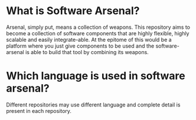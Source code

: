 # What is Software Arsenal?
Arsenal, simply put, means a collection of weapons. This repository aims to become a collection of software 
components that are highly flexible, highly scalable and easily integrate-able. At the epitome of this would 
be a platform where you just give components to be used and the software-arsenal is able to build that tool by combining
its weapons.

# Which language is used in software arsenal?
Different repositories may use different language and complete detail is present in each repository.


